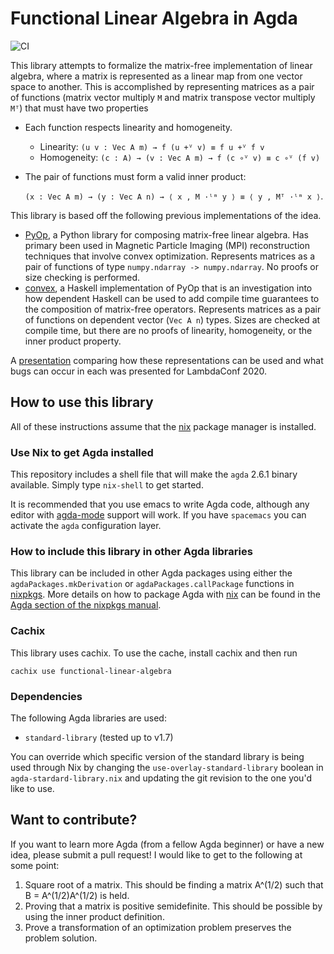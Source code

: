 Functional Linear Algebra in Agda
=================================

![CI](https://github.com/ryanorendorff/functional-linear-algebra/workflows/build/badge.svg)

This library attempts to formalize the matrix-free implementation of linear
algebra, where a matrix is represented as a linear map from one vector space
to another. This is accomplished by representing matrices as a pair of
functions (matrix vector multiply `M` and matrix transpose vector multiply
`Mᵀ`) that must have two properties

- Each function respects linearity and homogeneity. 
  - Linearity: `(u v : Vec A m) → f (u +ⱽ v) ≡ f u +ⱽ f v`
  - Homogeneity: `(c : A) → (v : Vec A m) → f (c ∘ⱽ v) ≡ c ∘ⱽ (f v)`
- The pair of functions must form a valid inner product:

  `(x : Vec A m) → (y : Vec A n) → ⟨ x , M ·ˡᵐ y ⟩ ≡ ⟨ y , Mᵀ ·ˡᵐ x ⟩`.

This library is based off the following previous implementations of the idea.

- [PyOp][PyOp], a Python library for composing matrix-free linear algebra.
  Has primary been used in Magnetic Particle Imaging (MPI) reconstruction
  techniques that involve convex optimization. Represents matrices as a pair
  of functions of type `numpy.ndarray -> numpy.ndarray`. No proofs or size
  checking is performed.
- [convex][convex], a Haskell implementation of PyOp that is an investigation
  into how dependent Haskell can be used to add compile time guarantees to
  the composition of matrix-free operators. Represents matrices as a pair of
  functions on dependent vector (`Vec A n`) types. Sizes are checked at
  compile time, but there are no proofs of linearity, homogeneity, or the
  inner product property.

A [presentation][presentation] comparing how these representations can be used
and what bugs can occur in each was presented for LambdaConf 2020.


How to use this library
-----------------------

All of these instructions assume that the [nix][nix] package manager is
installed.


### Use Nix to get Agda installed

This repository includes a shell file that will make the `agda` 2.6.1 binary
available. Simply type `nix-shell` to get started.

It is recommended that you use emacs to write Agda code, although any editor
with [agda-mode][agda-mode] support will work. If you have `spacemacs` you
can activate the `agda` configuration layer.


### How to include this library in other Agda libraries

This library can be included in other Agda packages using either the
`agdaPackages.mkDerivation` or `agdaPackages.callPackage` functions in
[nixpkgs][nixpkgs]. More details on how to package Agda with [nix][nix] can
be found in the [Agda section of the nixpkgs manual][nixpkgs-agda].


### Cachix

This library uses cachix. To use the cache, install cachix and then run

```
cachix use functional-linear-algebra
```


### Dependencies

The following Agda libraries are used:

- `standard-library` (tested up to v1.7)

You can override which specific version of the standard library is being used
through Nix by changing the `use-overlay-standard-library` boolean in
`agda-stardard-library.nix` and updating the git revision to the one you'd like
to use.


Want to contribute?
-------------------

If you want to learn more Agda (from a fellow Agda beginner) or have a new idea,
please submit a pull request! I would like to get to the following at some point:

1. Square root of a matrix. This should be finding a matrix A^(1/2) such that
   B = A^(1/2)A^(1/2) is held.
2. Proving that a matrix is positive semidefinite. This should be possible by
   using the inner product definition.
3. Prove a transformation of an optimization problem preserves the problem
   solution.


<!-- Other material related to this project on my github -->
[PyOp]: https://github.com/ryanorendorff/pyop
[convex]: https://github.com/ryanorendorff/convex
[presentation]: https://github.com/ryanorendorff/lc-2020-linear-algebra-agda

<!-- References -->
[agda-mode]: https://agda.readthedocs.io/en/v2.6.1/tools/emacs-mode.html
[nix]: https://nixos.org
[nixpkgs]: https://github.com/nixos/nixpkgs
[nixpkgs-agda]: https://github.com/NixOS/nixpkgs/blob/master/doc/languages-frameworks/agda.section.md
[spacemacs]: https://www.spacemacs.org/
